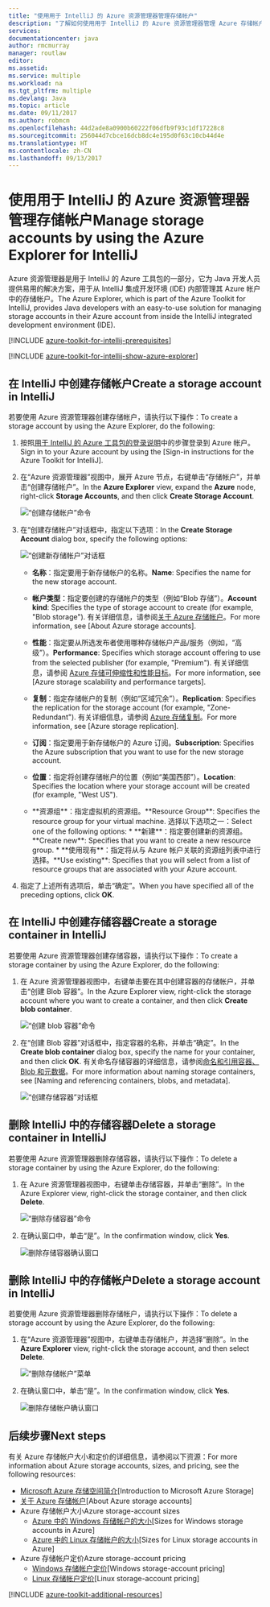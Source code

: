 ```yaml
---
title: "使用用于 IntelliJ 的 Azure 资源管理器管理存储帐户"
description: "了解如何使用用于 IntelliJ 的 Azure 资源管理器管理 Azure 存储帐户。"
services: 
documentationcenter: java
author: rmcmurray
manager: routlaw
editor: 
ms.assetid: 
ms.service: multiple
ms.workload: na
ms.tgt_pltfrm: multiple
ms.devlang: Java
ms.topic: article
ms.date: 09/11/2017
ms.author: robmcm
ms.openlocfilehash: 44d2ade8a0900b60222f06dfb9f93c1df17228c8
ms.sourcegitcommit: 256044d7cbce16dcb8dc4e195d0f63c10cb44d4e
ms.translationtype: HT
ms.contentlocale: zh-CN
ms.lasthandoff: 09/13/2017
---
```

# <a name="manage-storage-accounts-by-using-the-azure-explorer-for-intellij"></a><span data-ttu-id="b50ee-103">使用用于 IntelliJ 的 Azure 资源管理器管理存储帐户</span><span class="sxs-lookup"><span data-stu-id="b50ee-103">Manage storage accounts by using the Azure Explorer for IntelliJ</span></span>

<span data-ttu-id="b50ee-104">Azure 资源管理器是用于 IntelliJ 的 Azure 工具包的一部分，它为 Java 开发人员提供易用的解决方案，用于从 IntelliJ 集成开发环境 (IDE) 内部管理其 Azure 帐户中的存储帐户。</span><span class="sxs-lookup"><span data-stu-id="b50ee-104">The Azure Explorer, which is part of the Azure Toolkit for IntelliJ, provides Java developers with an easy-to-use solution for managing storage accounts in their Azure account from inside the IntelliJ integrated development environment (IDE).</span></span>

[!INCLUDE [azure-toolkit-for-intellij-prerequisites](../includes/azure-toolkit-for-intellij-prerequisites.md)]

[!INCLUDE [azure-toolkit-for-intellij-show-azure-explorer](../includes/azure-toolkit-for-intellij-show-azure-explorer.md)]

## <a name="create-a-storage-account-in-intellij"></a><span data-ttu-id="b50ee-105">在 IntelliJ 中创建存储帐户</span><span class="sxs-lookup"><span data-stu-id="b50ee-105">Create a storage account in IntelliJ</span></span>

<span data-ttu-id="b50ee-106">若要使用 Azure 资源管理器创建存储帐户，请执行以下操作：</span><span class="sxs-lookup"><span data-stu-id="b50ee-106">To create a storage account by using the Azure Explorer, do the following:</span></span>

1. <span data-ttu-id="b50ee-107">按照[用于 IntelliJ 的 Azure 工具包的登录说明]中的步骤登录到 Azure 帐户。</span><span class="sxs-lookup"><span data-stu-id="b50ee-107">Sign in to your Azure account by using the [Sign-in instructions for the Azure Toolkit for IntelliJ].</span></span> 

2. <span data-ttu-id="b50ee-108">在“Azure 资源管理器”视图中，展开 Azure 节点，右键单击“存储帐户”，并单击“创建存储帐户”。</span><span class="sxs-lookup"><span data-stu-id="b50ee-108">In the **Azure Explorer** view, expand the **Azure** node, right-click **Storage Accounts**, and then click **Create Storage Account**.</span></span>

   ![“创建存储帐户”命令][CS01]

3. <span data-ttu-id="b50ee-110">在“创建存储帐户”对话框中，指定以下选项：</span><span class="sxs-lookup"><span data-stu-id="b50ee-110">In the **Create Storage Account** dialog box, specify the following options:</span></span>

   ![“创建新存储帐户”对话框][CS02]

   * <span data-ttu-id="b50ee-112">**名称**：指定要用于新存储帐户的名称。</span><span class="sxs-lookup"><span data-stu-id="b50ee-112">**Name**: Specifies the name for the new storage account.</span></span>

   * <span data-ttu-id="b50ee-113">**帐户类型**：指定要创建的存储帐户的类型（例如“Blob 存储”）。</span><span class="sxs-lookup"><span data-stu-id="b50ee-113">**Account kind**: Specifies the type of storage account to create (for example, "Blob storage").</span></span> <span data-ttu-id="b50ee-114">有关详细信息，请参阅[关于 Azure 存储帐户]。</span><span class="sxs-lookup"><span data-stu-id="b50ee-114">For more information, see [About Azure storage accounts].</span></span> 

   * <span data-ttu-id="b50ee-115">**性能**：指定要从所选发布者使用哪种存储帐户产品/服务（例如，“高级”）。</span><span class="sxs-lookup"><span data-stu-id="b50ee-115">**Performance**: Specifies which storage account offering to use from the selected publisher (for example, "Premium").</span></span> <span data-ttu-id="b50ee-116">有关详细信息，请参阅 [Azure 存储可伸缩性和性能目标]。</span><span class="sxs-lookup"><span data-stu-id="b50ee-116">For more information, see [Azure storage scalability and performance targets].</span></span> 

   * <span data-ttu-id="b50ee-117">**复制**：指定存储帐户的复制（例如“区域冗余”）。</span><span class="sxs-lookup"><span data-stu-id="b50ee-117">**Replication**: Specifies the replication for the storage account (for example, "Zone-Redundant").</span></span> <span data-ttu-id="b50ee-118">有关详细信息，请参阅 [Azure 存储复制]。</span><span class="sxs-lookup"><span data-stu-id="b50ee-118">For more information, see [Azure storage replication].</span></span> 

   * <span data-ttu-id="b50ee-119">**订阅**：指定要用于新存储帐户的 Azure 订阅。</span><span class="sxs-lookup"><span data-stu-id="b50ee-119">**Subscription**: Specifies the Azure subscription that you want to use for the new storage account.</span></span>

   * <span data-ttu-id="b50ee-120">**位置**：指定将创建存储帐户的位置（例如“美国西部”）。</span><span class="sxs-lookup"><span data-stu-id="b50ee-120">**Location**: Specifies the location where your storage account will be created (for example, "West US").</span></span>

   * <span data-ttu-id="b50ee-121">
            **资源组**：指定虚拟机的资源组。</span><span class="sxs-lookup"><span data-stu-id="b50ee-121">**Resource Group**: Specifies the resource group for your virtual machine.</span></span> <span data-ttu-id="b50ee-122">选择以下选项之一：</span><span class="sxs-lookup"><span data-stu-id="b50ee-122">Select one of the following options:</span></span>
      * <span data-ttu-id="b50ee-123">**新建**：指定要创建新的资源组。</span><span class="sxs-lookup"><span data-stu-id="b50ee-123">**Create new**: Specifies that you want to create a new resource group.</span></span>
      * <span data-ttu-id="b50ee-124">**使用现有**：指定将从与 Azure 帐户关联的资源组列表中进行选择。</span><span class="sxs-lookup"><span data-stu-id="b50ee-124">**Use existing**: Specifies that you will select from a list of resource groups that are associated with your Azure account.</span></span>

4. <span data-ttu-id="b50ee-125">指定了上述所有选项后，单击“确定”。</span><span class="sxs-lookup"><span data-stu-id="b50ee-125">When you have specified all of the preceding options, click **OK**.</span></span>

## <a name="create-a-storage-container-in-intellij"></a><span data-ttu-id="b50ee-126">在 IntelliJ 中创建存储容器</span><span class="sxs-lookup"><span data-stu-id="b50ee-126">Create a storage container in IntelliJ</span></span>

<span data-ttu-id="b50ee-127">若要使用 Azure 资源管理器创建存储容器，请执行以下操作：</span><span class="sxs-lookup"><span data-stu-id="b50ee-127">To create a storage container by using the Azure Explorer, do the following:</span></span>

1. <span data-ttu-id="b50ee-128">在 Azure 资源管理器视图中，右键单击要在其中创建容器的存储帐户，并单击“创建 Blob 容器”。</span><span class="sxs-lookup"><span data-stu-id="b50ee-128">In the Azure Explorer view, right-click the storage account where you want to create a container, and then click **Create blob container**.</span></span>

   ![“创建 blob 容器”命令][CC01]

2. <span data-ttu-id="b50ee-130">在“创建 Blob 容器”对话框中，指定容器的名称，并单击“确定”。</span><span class="sxs-lookup"><span data-stu-id="b50ee-130">In the **Create blob container** dialog box, specify the name for your container, and then click **OK**.</span></span> <span data-ttu-id="b50ee-131">有关命名存储容器的详细信息，请参阅[命名和引用容器、Blob 和元数据]。</span><span class="sxs-lookup"><span data-stu-id="b50ee-131">For more information about naming storage containers, see [Naming and referencing containers, blobs, and metadata].</span></span>

   ![“创建存储容器”对话框][CC02]

## <a name="delete-a-storage-container-in-intellij"></a><span data-ttu-id="b50ee-133">删除 IntelliJ 中的存储容器</span><span class="sxs-lookup"><span data-stu-id="b50ee-133">Delete a storage container in IntelliJ</span></span>

<span data-ttu-id="b50ee-134">若要使用 Azure 资源管理器删除存储容器，请执行以下操作：</span><span class="sxs-lookup"><span data-stu-id="b50ee-134">To delete a storage container by using the Azure Explorer, do the following:</span></span>

1. <span data-ttu-id="b50ee-135">在 Azure 资源管理器视图中，右键单击存储容器，并单击“删除”。</span><span class="sxs-lookup"><span data-stu-id="b50ee-135">In the Azure Explorer view, right-click the storage container, and then click **Delete**.</span></span>

   ![“删除存储容器”命令][DC01]

2. <span data-ttu-id="b50ee-137">在确认窗口中，单击“是”。</span><span class="sxs-lookup"><span data-stu-id="b50ee-137">In the confirmation window, click **Yes**.</span></span>

   ![删除存储容器确认窗口][DC02]

## <a name="delete-a-storage-account-in-intellij"></a><span data-ttu-id="b50ee-139">删除 IntelliJ 中的存储帐户</span><span class="sxs-lookup"><span data-stu-id="b50ee-139">Delete a storage account in IntelliJ</span></span>

<span data-ttu-id="b50ee-140">若要使用 Azure 资源管理器删除存储帐户，请执行以下操作：</span><span class="sxs-lookup"><span data-stu-id="b50ee-140">To delete a storage account by using the Azure Explorer, do the following:</span></span>

1. <span data-ttu-id="b50ee-141">在“Azure 资源管理器”视图中，右键单击存储帐户，并选择“删除”。</span><span class="sxs-lookup"><span data-stu-id="b50ee-141">In the **Azure Explorer** view, right-click the storage account, and then select **Delete**.</span></span>

   ![“删除存储帐户”菜单][DS01]

2. <span data-ttu-id="b50ee-143">在确认窗口中，单击“是”。</span><span class="sxs-lookup"><span data-stu-id="b50ee-143">In the confirmation window, click **Yes**.</span></span>

   ![删除存储帐户确认窗口][DS02]

## <a name="next-steps"></a><span data-ttu-id="b50ee-145">后续步骤</span><span class="sxs-lookup"><span data-stu-id="b50ee-145">Next steps</span></span>

<span data-ttu-id="b50ee-146">有关 Azure 存储帐户大小和定价的详细信息，请参阅以下资源：</span><span class="sxs-lookup"><span data-stu-id="b50ee-146">For more information about Azure storage accounts, sizes, and pricing, see the following resources:</span></span>

* <span data-ttu-id="b50ee-147">[Microsoft Azure 存储空间简介]</span><span class="sxs-lookup"><span data-stu-id="b50ee-147">[Introduction to Microsoft Azure Storage]</span></span>
* <span data-ttu-id="b50ee-148">[关于 Azure 存储帐户]</span><span class="sxs-lookup"><span data-stu-id="b50ee-148">[About Azure storage accounts]</span></span>
* <span data-ttu-id="b50ee-149">Azure 存储帐户大小</span><span class="sxs-lookup"><span data-stu-id="b50ee-149">Azure storage-account sizes</span></span>
  * <span data-ttu-id="b50ee-150">[Azure 中的 Windows 存储帐户的大小]</span><span class="sxs-lookup"><span data-stu-id="b50ee-150">[Sizes for Windows storage accounts in Azure]</span></span>
  * <span data-ttu-id="b50ee-151">[Azure 中的 Linux 存储帐户的大小]</span><span class="sxs-lookup"><span data-stu-id="b50ee-151">[Sizes for Linux storage accounts in Azure]</span></span>
* <span data-ttu-id="b50ee-152">Azure 存储帐户定价</span><span class="sxs-lookup"><span data-stu-id="b50ee-152">Azure storage-account pricing</span></span>
  * <span data-ttu-id="b50ee-153">[Windows 存储帐户定价]</span><span class="sxs-lookup"><span data-stu-id="b50ee-153">[Windows storage-account pricing]</span></span>
  * <span data-ttu-id="b50ee-154">[Linux 存储帐户定价]</span><span class="sxs-lookup"><span data-stu-id="b50ee-154">[Linux storage-account pricing]</span></span>

[!INCLUDE [azure-toolkit-additional-resources](../includes/azure-toolkit-additional-resources.md)]

<!-- URL List -->

[用于 IntelliJ 的 Azure 工具包的登录说明]: ./azure-toolkit-for-intellij-sign-in-instructions.md
[Microsoft Azure 存储空间简介]: /azure/storage/storage-introduction
[关于 Azure 存储帐户]: /azure/storage/storage-create-storage-account
[Azure 存储复制]: /azure/storage/storage-redundancy
[Azure 存储可伸缩性和性能目标]: /azure/storage/storage-scalability-targets
[命名和引用容器、Blob 和元数据]: http://go.microsoft.com/fwlink/?LinkId=255555

[Azure 中的 Windows 存储帐户的大小]: /azure/virtual-machines/virtual-machines-windows-sizes
[Azure 中的 Linux 存储帐户的大小]: /azure/virtual-machines/virtual-machines-linux-sizes
[Windows 存储帐户定价]: /pricing/details/virtual-machines/windows/
[Linux 存储帐户定价]: /pricing/details/virtual-machines/linux/

<!-- IMG List -->

[CS01]: media/azure-toolkit-for-intellij-managing-storage-accounts-using-azure-explorer/CS01.png
[CS02]: media/azure-toolkit-for-intellij-managing-storage-accounts-using-azure-explorer/CS02.png
[CC01]: media/azure-toolkit-for-intellij-managing-storage-accounts-using-azure-explorer/CC01.png
[CC02]: media/azure-toolkit-for-intellij-managing-storage-accounts-using-azure-explorer/CC02.png

[DS01]: media/azure-toolkit-for-intellij-managing-storage-accounts-using-azure-explorer/DS01.png
[DS02]: media/azure-toolkit-for-intellij-managing-storage-accounts-using-azure-explorer/DS02.png
[DC01]: media/azure-toolkit-for-intellij-managing-storage-accounts-using-azure-explorer/DC01.png
[DC02]: media/azure-toolkit-for-intellij-managing-storage-accounts-using-azure-explorer/DC02.png
